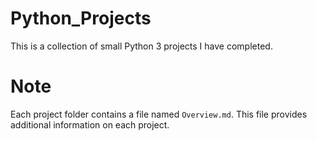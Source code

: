 # Python_Projects
This is a collection of small Python 3 projects I have completed.

# Note
Each project folder contains a file named ```Overview.md```. This file provides additional information on each project.
